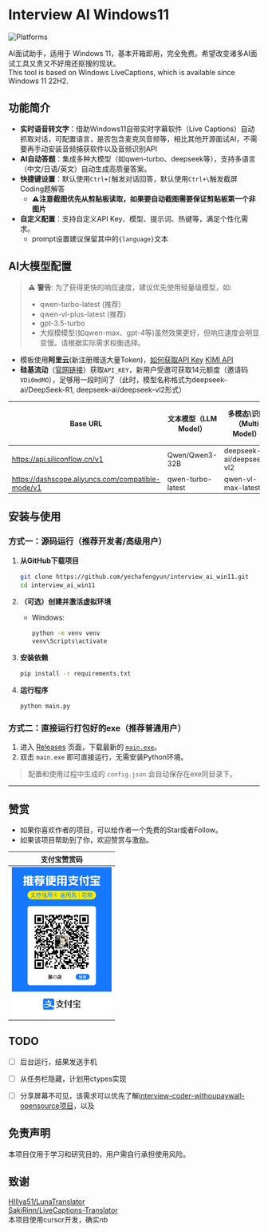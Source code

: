# Interview AI Windows11

![Platforms](https://img.shields.io/badge/platform-Windows%2011-blue)

AI面试助手，适用于 Windows 11，基本开箱即用，完全免费。希望改变诸多AI面试工具又贵又不好用还抠搜的现状。  
This tool is based on Windows LiveCaptions, which is available since Windows 11 22H2.


## 功能简介
- **实时语音转文字**：借助Windows11自带实时字幕软件（Live Captions）自动抓取对话，可配置语言，是否包含麦克风音频等，相比其他开源面试AI，不需要再手动安装音频捕获软件以及音频识别API
- **AI自动答题**：集成多种大模型（如qwen-turbo、deepseek等），支持多语言（中文/日语/英文）自动生成高质量答案。
- **快捷键设置**：默认使用`Ctrl+[`触发对话回答，默认使用`Ctrl+\`触发截屏Coding题解答
    - ⚠️**注意截图优先从剪贴板读取，如果要自动截图需要保证剪贴板第一个非图片**
- **自定义配置**：支持自定义API Key、模型、提示词、热键等，满足个性化需求。
    - prompt设置建议保留其中的`{language}`文本



## AI大模型配置
> ⚠️ **警告**: 为了获得更快的响应速度，建议优先使用轻量级模型，如:
> - qwen-turbo-latest (推荐)
> - qwen-vl-plus-latest (推荐)
> - gpt-3.5-turbo
> - 大规模模型(如qwen-max、gpt-4等)虽然效果更好，但响应速度会明显变慢。请根据实际需求权衡选择。


- 模板使用**阿里云**(新注册赠送大量Token)，[如何获取API Key](https://help.aliyun.com/zh/model-studio/developer-reference/get-api-key)
[KIMI API](https://platform.moonshot.cn/docs/guide/start-using-kimi-api)  
- **硅基流动**（[官网链接](https://cloud.siliconflow.cn/i/VDi0mdMO)）获取`API_KEY`，新用户受邀可获取14元额度（邀请码`VDi0mdMO`），足够用一段时间了（此时，模型名称格式为deepseek-ai/DeepSeek-R1, deepseek-ai/deepseek-vl2形式）

| Base URL  | 文本模型（LLM Model） | 多模态\识图（Multi Model） | 验证通过 |
| --- | --- | --- | --- |
| https://api.siliconflow.cn/v1 | Qwen/Qwen3-32B | deepseek-ai/deepseek-vl2 | ✔️ |
| https://dashscope.aliyuncs.com/compatible-mode/v1 | qwen-turbo-latest | qwen-vl-max-latest | ✔️ |





## 安装与使用

### 方式一：源码运行（推荐开发者/高级用户）

1. **从GitHub下载项目**
   ```bash
   git clone https://github.com/yechafengyun/interview_ai_win11.git
   cd interview_ai_win11
   ```
2. **（可选）创建并激活虚拟环境**
   - Windows:
     ```cmd
     python -m venv venv
     venv\Scripts\activate
     ```

3. **安装依赖**
   ```bash
   pip install -r requirements.txt
   ```
4. **运行程序**
   ```bash
   python main.py
   ```

### 方式二：直接运行打包好的exe（推荐普通用户）

1. 进入 [Releases](https://github.com/yechafengyun/interview_ai_win11/releases) 页面，下载最新的 [`main.exe`](https://github.com/yechafengyun/interview_ai_win11/releases/download/exe/main.exe)。
2. 双击 `main.exe` 即可直接运行，无需安装Python环境。

> 配置和使用过程中生成的 `config.json` 会自动保存在exe同目录下。

---

## 赞赏
- 如果你喜欢作者的项目，可以给作者一个免费的Star或者Follow。
- 如果该项目帮助到了你，欢迎赞赏与激励。

| 支付宝赞赏码 |
| --- |
| <img src="./.doc/支付宝二维码.jpg" width="200"> |


## TODO
- [ ] 后台运行，结果发送手机
- [ ] 从任务栏隐藏，计划用ctypes实现
- [ ] 分享屏幕不可见，该需求可以优先了解[interview-coder-withoupaywall-opensource项目](https://github.com/Ornithopter-pilot/interview-coder-withoupaywall-opensource)，以及




## 免责声明

本项目仅用于学习和研究目的，用户需自行承担使用风险。

## 致谢
[HIllya51/LunaTranslator](https://github.com/HIllya51/LunaTranslator)  
[SakiRinn/LiveCaptions-Translator](https://github.com/SakiRinn/LiveCaptions-Translator)  
本项目使用cursor开发，确实nb
